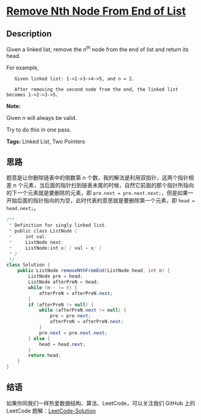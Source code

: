 # [Remove Nth Node From End of List][title]

## Description

Given a linked list, remove the *n*<sup>th</sup> node from the end of list and return its head.

For example,

```
   Given linked list: 1->2->3->4->5, and n = 2.

   After removing the second node from the end, the linked list becomes 1->2->3->5.
```

**Note:**

Given *n* will always be valid.

Try to do this in one pass.

**Tags:** Linked List, Two Pointers


## 思路

题意是让你删除链表中的倒数第 n 个数，我的解法是利用双指针，这两个指针相差 n 个元素，当后面的指针扫到链表末尾的时候，自然它前面的那个指针所指向的下一个元素就是要删除的元素，即 `pre.next = pre.next.next;`，但是如果一开始后面的指针指向的为空，此时代表的意思就是要删除第一个元素，即 `head = head.next;`。

```java
/**
 * Definition for singly-linked list.
 * public class ListNode {
 *     int val;
 *     ListNode next;
 *     ListNode(int x) { val = x; }
 * }
 */
class Solution {
    public ListNode removeNthFromEnd(ListNode head, int n) {
        ListNode pre = head;
        ListNode afterPreN = head;
        while (n-- != 0) {
            afterPreN = afterPreN.next;
        }
        if (afterPreN != null) {
            while (afterPreN.next != null) {
                pre = pre.next;
                afterPreN = afterPreN.next;
            }
            pre.next = pre.next.next;
        } else {
            head = head.next;
        }
        return head;
    }
}
```


## 结语

如果你同我们一样热爱数据结构、算法、LeetCode，可以关注我们 GitHub 上的 LeetCode 题解：[LeetCode-Solution][ls]



[title]: https://leetcode.com/problems/remove-nth-node-from-end-of-list
[ls]: https://github.com/SDE603/LeetCode-Solution
